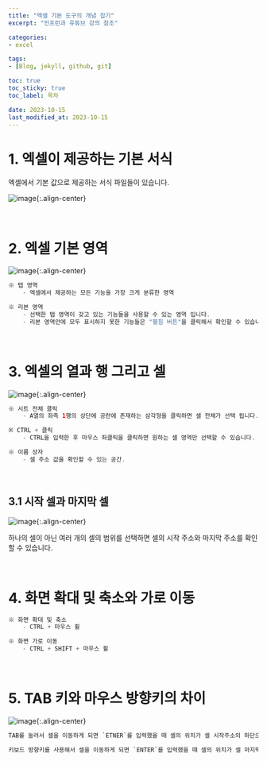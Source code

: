 ```yaml
---
title: "엑셀 기본 도구의 개념 잡기"
excerpt: "인프런과 유튜브 강의 참조"

categories: 
- excel

tags:
- [Blog, jekyll, github, git]

toc: true
toc_sticky: true
toc_label: 목차

date: 2023-10-15
last_modified_at: 2023-10-15
---
```


# 1. 엑셀이 제공하는 기본 서식
엑셀에서 기본 값으로 제공하는 서식 파일들이 있습니다. 

![image](https://github.com/studydong/studydong.github.io/assets/57532060/050d5795-7d37-4645-af96-22e68c5e7a5a){:.align-center}

<br>

# 2. 엑셀 기본 영역

![image](https://github.com/studydong/studydong.github.io/assets/57532060/43a3b7d8-affe-4165-8a03-70f5e9dd3682){:.align-center}

```java
※ 탭 영역
    - 엑셀에서 제공하는 모든 기능을 가장 크게 분류한 영역

※ 리본 영역
    - 선택한 탭 영역이 갖고 있는 기능들을 사용할 수 있는 영역 입니다.
    - 리본 영역안에 모두 표시하지 못한 기능들은 "펼침 버튼"을 클릭해서 확인할 수 있습니다.
```

<br>

# 3. 엑셀의 열과 행 그리고 셀

![image](https://github.com/studydong/studydong.github.io/assets/57532060/db68cf2c-b50a-4273-aa55-019202b26554){:.align-center}

```java
※ 시트 전체 클릭
    - A열의 좌측 1행의 상단에 공란에 존재하는 삼각형을 클릭하면 셀 전체가 선택 됩니다.

※ CTRL + 클릭
    - CTRL을 입력한 후 마우스 좌클릭을 클릭하면 원하는 셀 영역만 선택할 수 있습니다.

※ 이름 상자
    - 셀 주소 값을 확인할 수 있는 공간. 
```

<br>

## 3.1 시작 셀과 마지막 셀

![image](https://github.com/studydong/studydong.github.io/assets/57532060/dca542ce-e970-48b8-8c45-69f42a5114d4){:.align-center}

하나의 셀이 아닌 여러 개의 셀의 범위를 선택하면 셀의 시작 주소와 마지막 주소를 확인할 수 있습니다.

<br>

# 4. 화면 확대 및 축소와 가로 이동

```java
※ 화면 확대 및 축소
    - CTRL + 마우스 휠

※ 화면 가로 이동
    - CTRL + SHIFT + 마우스 휠
```

<br>

# 5. TAB 키와 마우스 방향키의 차이

![image](https://github.com/studydong/studydong.github.io/assets/57532060/5c0c695c-0c71-4bf4-b725-46b6496d9d99){:.align-center}

```java
TAB를 눌러서 셀을 이동하게 되면 `ETNER`를 입력했을 때 셀의 위치가 셀 시작주소의 하단으로 이동합니다.

키보드 방향키를 사용해서 셀을 이동하게 되면 `ENTER`를 입력했을 때 셀의 위치가 셀 마지막 주소의 하단으로 이동합니다.
```
